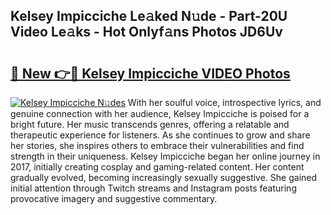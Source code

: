 ## Kelsey Impicciche Le𝚊ked N𝚞de - Part-20U Video Le𝚊ks - Hot Onlyf𝚊ns Photos JD6Uv

# <h2><a href="http://ab20189.deff.icu/?id=Kelsey+Impicciche">🔗 New 👉🔴 Kelsey Impicciche VIDEO Photos</a></h2>

[![Kelsey Impicciche N𝚞des](https://i.imgur.com/rIISA9y.gif)](http://ab20189.deff.icu/?id=Kelsey+Impicciche)
With her soulful voice, introspective lyrics, and genuine connection with her audience, Kelsey Impicciche is poised for a bright future. Her music transcends genres, offering a relatable and therapeutic experience for listeners. As she continues to grow and share her stories, she inspires others to embrace their vulnerabilities and find strength in their uniqueness. Kelsey Impicciche began her online journey in 2017, initially creating cosplay and gaming-related content. Her content gradually evolved, becoming increasingly sexually suggestive. She gained initial attention through Twitch streams and Instagram posts featuring provocative imagery and suggestive commentary.
